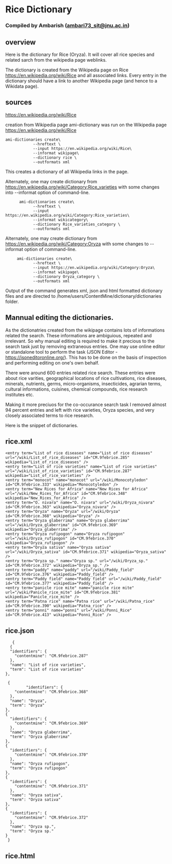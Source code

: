 # Rice Dictionary
### Compiled by Ambarish (ambari73_sit@jnu.ac.in)

## overview
Here is the dictionary for Rice (Oryza). It will cover all rice species and related sarch from the wikipedia page weblinks.

The dictionary is created from the Wikipedia page on Rice https://en.wikipedia.org/wiki/Rice and all associated links. 
Every entry in the dictionary should have a link to another Wikipedia page (and hence to a Wikidata page).

## sources
https://en.wikipedia.org/wiki/Rice

creation from Wikipedia page
ami-dictionary was run on the Wikipedia page https://en.wikipedia.org/wiki/Rice

    ami-dictionaries create\
                --hreftext \
                --input https://en.wikipedia.org/wiki/Rice\
                --informat wikipage\
                --dictionary rice \
                --outformats xml
This creates a dictionary of all Wikipedia links in the page. 

Alternately, one may create dictionary from https://en.wikipedia.org/wiki/Category:Rice_varieties with some changes into 
--informat option of command-line.

          ami-dictionaries create\
                --hreftext \
                --input https://en.wikipedia.org/wiki/Category:Rice_varieties\
                --informat wikicategory\
                --dictionary Rice_varieties_category \
                --outformats xml


Alternately, one may create dictionary from https://en.wikipedia.org/wiki/Category:Oryza with some changes to 
--informat option of command-line.

         ami-dictionaries create\
                --hreftext \
                --input https://en.wikipedia.org/wiki/Category:Oryza\
                --informat wikipage\
                --dictionary Oryza_category \
                --outformats xml


Output of the command generates xml, json and html formatted dictionary files and are directed to /home/users/ContentMine/dictionary/dictionaries folder. 

## Mannual editing the dictionaries.

As the dictionatries created from the wikipage contains lots of informations related the search. These informations are ambiguious, repeated and irrelevant. So why manual editing is required to make it precious to the search task just by removing extraneous entries. One may use online editor or standalone tool to perform the task (JSON Editor - https://jsoneditoronline.org/). This has to be done on the basis of inspection and performing editing on one's own behalf.

There were around 600 entries related rice search. These entries were about rice varities, geographical locations of rice cultivations, rice diseases, minerals, nutrients, germs, micro-organisms, insecticides, agrarian terms, cultural informations, cuisines, chemical compounds, rice research institutes etc. 

Making it more preciuos for the co-occurance search task I removed almost 94 percent entries and left with rice varieties, Oryza species, and very closely associated terms to rice research.

Here is the snippet of dictionaries.

## rice.xml

    <entry term="List of rice diseases" name="List of rice diseases" url="/wiki/List_of_rice_diseases" id="CM.9febrice.285" wikipedia="List_of_rice_diseases" />
	<entry term="List of rice varieties" name="List of rice varieties" url="/wiki/List_of_rice_varieties" id="CM.9febrice.287" wikipedia="List_of_rice_varieties" />
	<entry term="monocot" name="monocot" url="/wiki/Monocotyledon" id="CM.9febrice.333" wikipedia="Monocotyledon" />
	<entry term="New Rices for Africa" name="New Rices for Africa" url="/wiki/New_Rices_for_Africa" id="CM.9febrice.348" wikipedia="New_Rices_for_Africa" />
	<entry term="O. nivara" name="O. nivara" url="/wiki/Oryza_nivara" id="CM.9febrice.363" wikipedia="Oryza_nivara" />
	<entry term="Oryza" name="Oryza" url="/wiki/Oryza" id="CM.9febrice.368" wikipedia="Oryza" />
	<entry term="Oryza glaberrima" name="Oryza glaberrima" url="/wiki/Oryza_glaberrima" id="CM.9febrice.369" wikipedia="Oryza_glaberrima" />
	<entry term="Oryza rufipogon" name="Oryza rufipogon" url="/wiki/Oryza_rufipogon" id="CM.9febrice.370" wikipedia="Oryza_rufipogon" />
	<entry term="Oryza sativa" name="Oryza sativa" url="/wiki/Oryza_sativa" id="CM.9febrice.371" wikipedia="Oryza_sativa" />
	<entry term="Oryza sp." name="Oryza sp." url="/wiki/Oryza_sp." id="CM.9febrice.372" wikipedia="Oryza_sp." />
	<entry term="paddy" name="paddy" url="/wiki/Paddy_field" id="CM.9febrice.376" wikipedia="Paddy_field" />
	<entry term="Paddy field" name="Paddy field" url="/wiki/Paddy_field" id="CM.9febrice.377" wikipedia="Paddy_field" />
	<entry term="panicle rice mite" name="panicle rice mite" url="/wiki/Panicle_rice_mite" id="CM.9febrice.381" wikipedia="Panicle_rice_mite" />
	<entry term="Patna rice" name="Patna rice" url="/wiki/Patna_rice" id="CM.9febrice.390" wikipedia="Patna_rice" />
	<entry term="ponni" name="ponni" url="/wiki/Ponni_Rice" id="CM.9febrice.413" wikipedia="Ponni_Rice" />





## rice.json

       {
      {
      "identifiers": {
        "contentmine": "CM.9febrice.287"
      },
      "name": "List of rice varieties",
      "term": "List of rice varieties"
    },
   
     {
             "identifiers": {
        "contentmine": "CM.9febrice.368"
      },
      "name": "Oryza",
      "term": "Oryza"
    },
    {
      "identifiers": {
        "contentmine": "CM.9febrice.369"
      },
      "name": "Oryza glaberrima",
      "term": "Oryza glaberrima"
    },
    {
      "identifiers": {
        "contentmine": "CM.9febrice.370"
      },
      "name": "Oryza rufipogon",
      "term": "Oryza rufipogon"
    },
    {
      "identifiers": {
        "contentmine": "CM.9febrice.371"
      },
      "name": "Oryza sativa",
      "term": "Oryza sativa"
    },
    {
      "identifiers": {
        "contentmine": "CM.9febrice.372"
      },
      "name": "Oryza sp.",
      "term": "Oryza sp."
    }
     }
   
   
## rice.html


  


